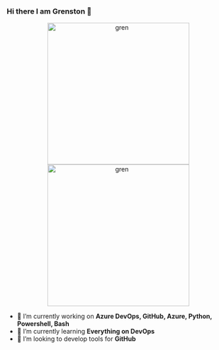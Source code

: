 ### Hi there I am Grenston 👋


<div align = "center">
<p float = "left">
  <a href="https://octodex.github.com/"> <img src = "https://octodex.github.com/images/skatetocat.png" width = "320" height = "320" alt = "gren"> </a>
  <a href="https://octodex.github.com/"> <img src = "https://octodex.github.com/images/daftpunktocat-guy.gif" width = "320" height = "320" alt = "gren"> </a>
</p>
</div>

- 🔭 I’m currently working on **Azure DevOps, GitHub, Azure, Python, Powershell, Bash**
- 🌱 I’m currently learning **Everything on DevOps**
- 👯 I’m looking to develop tools for **GitHub**

